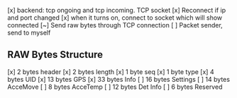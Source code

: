 [x] backend: tcp ongoing and tcp incoming. TCP socket
[x] Reconnect if ip and port changed
[x] when it turns on, connect to socket which will show connected
[~] Send raw bytes through TCP connection
[ ] Packet sender, send to myself

## RAW Bytes Structure
[x] 2 bytes header
[x] 2 bytes length
[x] 1 byte seq
[x] 1 byte type
[x] 4 bytes UID
[x] 13 bytes GPS
[x] 33 bytes Info
[ ] 16 bytes Settings
[ ] 14 bytes AcceMove
[ ] 8 bytes AcceTemp
[ ] 12 bytes Det Info
[ ] 6 bytes Reserved
